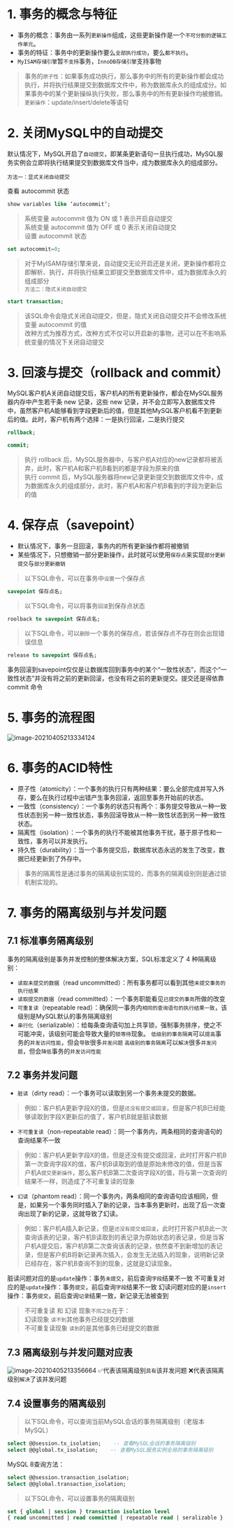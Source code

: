 # 1. 事务的概念与特征
* 事务的概念：事务由一系列`更新操作`组成，这些更新操作是一个`不可分割的逻辑工作单元`。
* 事务的特征：事务中的更新操作要么`全部执行成功`，要么`都不执行`。
* `MyISAM存储引擎`暂`不支持`事务，`InnoDB存储引擎`支持事物
> 事务的`原子性`：如果事务成功执行，那么事务中的所有的更新操作都会成功执行，并将执行结果提交到数据库文件中，称为数据库永久的组成成分。如果事务中的某个更新操纵执行失败，那么事务中的所有更新操作均被撤销。 
> `更新操作`：update/insert/delete等语句  

# 2. 关闭MySQL中的自动提交
默认情况下，MySQL开启了`自动提交`，即某条更新语句一旦执行成功，MySQL服务实例会立即将执行结果提交到数据库文件当中，成为数据库永久的组成部分。

`方法一：显式关闭自动提交`

查看 autocommit 状态

```sql
show variables like ‘autocommit‘;
```
> 系统变量 autocommit 值为 ON 或 1 表示开启自动提交  
> 系统变量 autocommit 值为 OFF 或 0 表示关闭自动提交  
设置 autocommit 状态
```sql
set autocommit=0;
```
> 对于MyISAM存储引擎来说，自动提交无论开启还是关闭，更新操作都将立即解析、执行，并将执行结果立即提交至数据库文件中，成为数据库永久的组成部分  
`方法二：隐式关闭自动提交`

```sql
start transaction;
```
> 该SQL命令会隐式关闭自动提交，但是，隐式关闭自动提交并不会修改系统变量 autocommit 的值  
> 改种方式为推荐方式，改种方式不仅可以开启新的事物，还可以在不影响系统变量的情况下关闭自动提交  
# 3. 回滚与提交（rollback and commit）
MySQL客户机A关闭自动提交后，客户机A的所有更新操作，都会在MySQL服务器内存中产生若干条 new 记录，这些 new 记录，并不会立即写入数据库文件中，虽然客户机A能够看到字段更新后的值，但是其他MySQL客户机看不到更新后的值。此时，客户机有两个选择：一是执行回滚，二是执行提交
```sql
rollback;
```

```sql
commit;
```
> 执行 rollback 后，MySQL服务器中，与客户机A对应的new记录都将被丢弃，此时，客户机A和客户机B看到的都是字段为原来的值  
> 执行 commit 后，MySQL服务器将new记录更新提交到数据库文件中，成为数据库永久的组成部分，此时，客户机A和客户机B看到的字段为更新后的值  

# 4. 保存点（savepoint）
* 默认情况下，事务一旦回滚，事务内的所有更新操作都将被撤销
* 某些情况下，只想撤销一部分更新操作，此时就可以使用`保存点`来实现`部分更新提交`与`部分更新撤销`
> 以下SQL命令，可以在事务中`设置`一个保存点  
```sql
savepoint 保存点名;
```

> 以下SQL命令，可以将事务`回滚`到保存点状态  
```sql
roolback to savepoint 保存点名;
```

> 以下SQL命令，可以`删除`一个事务的保存点，若该保存点不存在则会出现错误信息  
```sql
release to savepoint 保存点名;
```

事务回滚到savepoint仅仅是让数据库回到事务中的某个“一致性状态”，而这个“一致性状态”并没有将之前的更新回滚，也没有将之前的更新提交。提交还是得依靠 commit 命令

# 5. 事务的流程图
![image-20210405213334124](https://raw.githubusercontent.com/gongruiyang/BlogImage/main/img/20210405213341.png)

# 6. 事务的ACID特性
* 原子性（atomicity）：一个事务的执行只有两种结果：要么全部完成并写入外存，要么在执行过程中出错产生事务回滚，返回至事务开始前的状态。
* 一致性（consistency）：一个事务的状态只有两个：事务提交导致从一种一致性状态到另一种一致性状态，事务回滚导致从一种一致性状态到另一种一致性状态。
* 隔离性（isolation）：一个事务的执行不能被其他事务干扰，基于原子性和一致性，事务可以并发执行。
* 持久性（durability）：当一个事务提交后，数据库状态永远的发生了改变，数据已经更新到了外存中。
> 事务的隔离性是通过事务的隔离级别实现的，而事务的隔离级别则是通过锁机制实现的。  
# 7. 事务的隔离级别与并发问题
## 7.1 标准事务隔离级别
事务的隔离级别是事务并发控制的整体解决方案，SQL标准定义了 4 种隔离级别：
* `读取未提交的数据`（read uncommitted）：所有事务都可以看到其他`未提交事务的执行结果`
* `读取提交的数据`（read committed）：一个事务职能看见`已提交的事务`所做的改变
* `可重复读`（repeatable read）：确保同一事务内`相同的查询语句的执行结果一致`，该级别是MySQL默认的事务隔离级别
* `串行化`（serializable）：给每条查询语句加上共享锁，强制事务排序，使之不可能冲突，该级别可能会导致大量的`锁等待`现象。
`低级别的事务隔离`可以`提高`事务的`并发访问性能`，但会`导致`很多`并发问题`
`高级别的事务隔离`可以`解决`很多`并发问题`，但会`降低`事务的`并发访问性能`
## 7.2 事务并发问题
* `脏读`（dirty read）：一个事务可以读取到另一个事务未提交的数据。
> 例如：客户机A更新字段X的值，但是`还没有提交或回滚`，但是客户机B已经能够读取到字段X更新后的值了，客户机B就是脏读数据  

* `不可重复读`（non-repeatable read）：同一个事务内，两条相同的查询语句的查询结果不一致
> 例如：客户机A更新字段X的值，但是还没有提交或回滚，此时打开客户机B第一次查询字段X的值，客户机B读取到的值是原始未修改的值，但是当客户机A`提交更新操作`，那么客户机B第二次查询字段X的值，将与第一次查询的结果不一样，则造成了不可重复读的现象  

* `幻读`（phantom read）：同一个事务内，两条相同的查询语句应该相同，但是，如果另一个事务同时插入了新的记录，当本事务更新时，出现了后一次查询出现了新的记录，这就导致了幻读。
> 例如：客户机A插入新记录，但是`还没有提交或回滚`，此时打开客户机B此一次查询该表的记录，客户机B读取到的表记录为原始状态的表记录，但是当客户机A提交后，客户机B第二次查询该表的记录，依然查不到新增加的表记录，但是客户机B将新记录再次插入，会发生无法插入的现象，说明新记录已经存在，客户机B查询不到的现象，这就是幻读现象。  

脏读问题对应的是`update`操作：事务`未提交`，前后查询`字段`结果不一致
不可重复对应的是`update`操作：事务`提交`，前后查询`字段`结果不一致
幻读问题对应的是`insert`操作：事务`提交`，前后查询`记录`结果一致，新记录无法被查到

> 不可重复读 和 幻读 现象`不同之处`在于：  
> 幻读现象 `读不到`其他事务已经提交的数据  
> 不可重复读现象 `读到`的是其他事务已经提交的数据  

## 7.3 隔离级别与并发问题对应表
![image-20210405213356664](https://raw.githubusercontent.com/gongruiyang/BlogImage/main/img/20210405213356.png)
✅代表该隔离级别`具有`该并发问题
❌代表该隔离级别`解决`了该并发问题

## 7.4 设置事务的隔离级别
> 以下SQL命令，可以查询当前MySQL会话的事务隔离级别（老版本MySQL）  
```sql
select @@session.tx_isolation;	  -- 查看MySQL会话的事务隔离级别
select @@global.tx_isolation;    -- 查看MySQL服务实例全局的事务隔离级别
```
MySQL 8查询方法：
```sql
select @@session.transaction_isolation;
Select @@global.transaction_isolation;
```

> 以下SQL命令，可以设置事务的隔离级别  
```sql
set { global | session } transaction isolation level 
{ read uncommitted | read committed | repeatable read | seralizable }
```